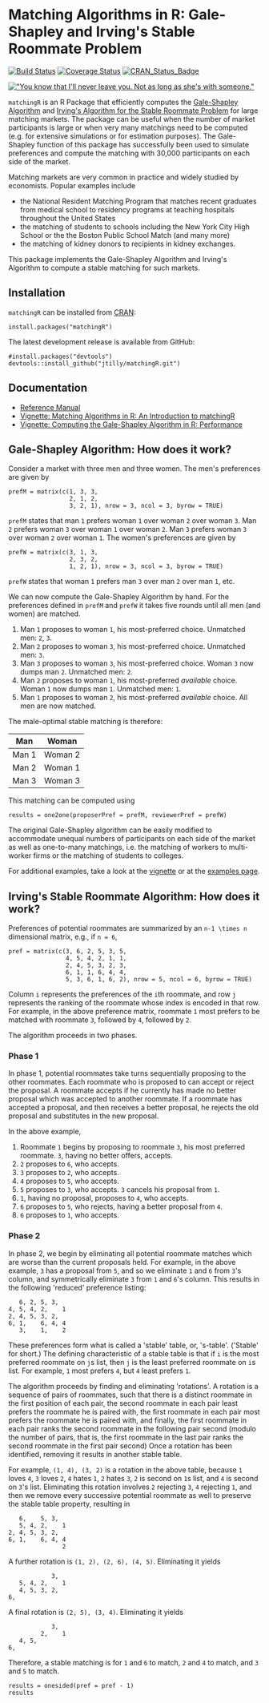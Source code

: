 Matching Algorithms in R: Gale-Shapley and Irving's Stable Roommate Problem
===============
[![Build Status](https://travis-ci.org/jtilly/matchingR.png)](https://travis-ci.org/jtilly/matchingR) 
[![Coverage Status](https://coveralls.io/repos/jtilly/matchingR/badge.svg?branch=master)](https://coveralls.io/r/jtilly/matchingR?branch=master)
[![CRAN_Status_Badge](http://www.r-pkg.org/badges/version/matchingR)](http://cran.r-project.org/web/packages/matchingR)


[!["You know that I'll never leave you. Not as long as she's with someone."](http://imgs.xkcd.com/comics/all_the_girls.png)](http://xkcd.com/770/ "You know that I'll never leave you. Not as long as she's with someone.")


`matchingR` is an R Package that efficiently computes the [Gale-Shapley Algorithm](http://en.wikipedia.org/wiki/Stable_marriage_problem) and [Irving's Algorithm for the Stable Roommate Problem](https://en.wikipedia.org/wiki/Stable_roommates_problem) for large matching markets. The package can be useful when the number of market participants is large or when very many matchings need to be computed (e.g. for extensive simulations or for estimation purposes). The Gale-Shapley function of this package has successfully been used to simulate preferences and compute the matching with 30,000 participants on each side of the market.

Matching markets are very common in practice and widely studied by economists. Popular examples include
* the National Resident Matching Program that matches recent graduates from medical school to residency programs at teaching hospitals throughout the United States
* the matching of students to schools including the New York City High School or the the Boston Public School Match (and many more)
* the matching of kidney donors to recipients in kidney exchanges.

This package implements the Gale-Shapley Algorithm and Irving's Algorithm to compute a stable matching for such markets.

Installation
------------

`matchingR` can be installed from [CRAN](http://cran.r-project.org/web/packages/matchingR/):
```{r}
install.packages("matchingR")
```
The latest development release is available from GitHub:
```{r}
#install.packages("devtools")
devtools::install_github("jtilly/matchingR.git")
```

## Documentation
* [Reference Manual](http://jtilly.io/matchingR/matchingR-documentation.pdf "Computing Stable Matchings in R: Reference Manual for matchingR")
* [Vignette: Matching Algorithms in R: An Introduction to matchingR](http://jtilly.io/matchingR/matchingR-intro.pdf "Matching Algorithms in R: An Introduction to matchingR")
* [Vignette: Computing the Gale-Shapley Algorithm in R: Performance](http://jtilly.io/matchingR/matchingR-performance-galeshapley.pdf "Computing the Gale-Shapley Algorithm in R: Performance")

## Gale-Shapley Algorithm: How does it work?
Consider a market with three men and three women. The men's preferences are given by
```{r}
prefM = matrix(c(1, 3, 3,
                 2, 1, 2,
                 3, 2, 1), nrow = 3, ncol = 3, byrow = TRUE)
```
`prefM` states that man `1` prefers woman `1` over woman `2` over woman `3`. Man `2` prefers woman `3` over woman `1` over woman `2`. Man `3` prefers woman `3` over woman `2` over woman `1`. The women's preferences are given by
```{r}
prefW = matrix(c(3, 1, 3,
                 2, 3, 2,
                 1, 2, 1), nrow = 3, ncol = 3, byrow = TRUE)
```
`prefW` states that woman `1` prefers man `3` over man `2` over man `1`, etc. 

We can now compute the Gale-Shapley Algorithm by hand. For the preferences defined in `prefM` and `prefW` it takes five rounds until all men (and women) are matched. 

1. Man `1` proposes to woman `1`, his most-preferred choice. 
    Unmatched men: `2`, `3`.
2. Man `2` proposes to woman `3`, his most-preferred choice. 
    Unmatched men: `3`.
3. Man `3` proposes to woman `3`, his most-preferred choice. 
    Woman `3` now dumps man `2`. 
    Unmatched men: `2`.
4. Man `2` proposes to woman `1`, his most-preferred *available* choice.  
    Woman `1` now dumps man `1`. 
    Unmatched men: `1`.
5. Man `1` proposes to woman `2`, his most-preferred *available* choice. 
    All men are now matched.

The male-optimal stable matching is therefore:

|   Man  |  Woman   |
|--------|----------|
|  Man 1 |  Woman 2 |
|  Man 2 |  Woman 1 |
|  Man 3 |  Woman 3 |

This matching can be computed using
```{r}
results = one2one(proposerPref = prefM, reviewerPref = prefW)
```
The original Gale-Shapley algorithm can be easily modified to accommodate unequal numbers of participants on each side of the market as well as one-to-many matchings, i.e. the matching of workers to multi-worker firms or the matching of students to colleges.

For additional examples, take a look at the [vignette](http://jtilly.io/matchingR/matchingR-intro.html) or at the [examples page](EXAMPLES.md).

## Irving's Stable Roommate Algorithm: How does it work?

Preferences of potential roommates are summarized by an `n-1 \times n` dimensional matrix, e.g., if `n = 6`, 
```{r}
pref = matrix(c(3, 6, 2, 5, 3, 5,
                4, 5, 4, 2, 1, 1,
                2, 4, 5, 3, 2, 3,
                6, 1, 1, 6, 4, 4,
                5, 3, 6, 1, 6, 2), nrow = 5, ncol = 6, byrow = TRUE)
```
Column `i` represents the preferences of the `i`th roommate, and row `j` represents the ranking of the roommate whose index is encoded in that row. For example, in the above preference matrix, roommate `1` most prefers to be matched with roommate `3`, followed by `4`, followed by `2`.

The algorithm proceeds in two phases.

### Phase 1

In phase 1, potential roommates take turns sequentially proposing to the other roommates. Each roommate who is proposed to can accept or reject the proposal. A roommate accepts if he currently has made no better proposal which was accepted to another roommate. If a roommate has accepted a proposal, and then receives a better proposal, he rejects the old proposal and substitutes in the new proposal. 

In the above example, 

1. Roommate `1` begins by proposing to roommate `3`, his most preferred roommate. `3`, having no better offers, accepts.
2. `2` proposes to `6`, who accepts.
3. `3` proposes to `2`, who accepts.
4. `4` proposes to `5`, who accepts.
5. `5` proposes to `3`, who accepts. `3` cancels his proposal from `1`.
6. `1`, having no proposal, proposes to `4`, who accepts.
7. `6` proposes to `5`, who rejects, having a better proposal from `4`.
8. `6` proposes to `1`, who accepts.

### Phase 2

In phase 2, we begin by eliminating all potential roommate matches which are worse than the current proposals held. For example, in the above example, `3` has a proposal from `5`, and so we eliminate `1` and `6` from `3`'s column, and symmetrically eliminate `3` from `1` and `6`'s column. This results in the following 'reduced' preference listing:
```
   6, 2, 5, 3,  
4, 5, 4, 2,    1
2, 4, 5, 3, 2,  
6, 1,    6, 4, 4
   3,    1,    2
```
These preferences form what is called a 'stable' table, or, 's-table'. ('Stable' for short.) The defining characteristic of a stable table is that if `i` is the most preferred roommate on `j`s list, then `j` is the least preferred roommate on `i`s list. For example, `1` most prefers `4`, but `4` least prefers `1`. 

The algorithm proceeds by finding and eliminating 'rotations'. A rotation is a sequence of pairs of roommates, such that there is a distinct roommate in the first position of each pair, the second roommate in each pair least prefers the roommate he is paired with, the first roommate in each pair most prefers the roommate he is paired with, and finally, the first roommate in each pair ranks the second roommate in the following pair second (modulo the number of pairs, that is, the first roommate in the last pair ranks the second roommate in the first pair second) Once a rotation has been identified, removing it results in another stable table.

For example, `(1, 4), (3, 2)` is a rotation in the above table, because `1` loves `4`, `3` loves `2`, `4` hates `1`, `2` hates `3`, `2` is second on `1`s list, and `4` is second on `3`'s list. Eliminating this rotation involves `2` rejecting `3`, `4` rejecting `1`, and then we remove every successive potential roommate as well to preserve the stable table property, resulting in
```
   6,    5, 3,  
   5, 4, 2,    1
2, 4, 5, 3, 2,  
6, 1,    6, 4, 4
               2
```
A further rotation is `(1, 2), (2, 6), (4, 5)`. Eliminating it yields
```
            3,  
   5, 4, 2,    1
   4, 5, 3, 2,  
6,              
```
A final rotation is `(2, 5), (3, 4)`. Eliminating it yields
```
            3,  
         2,    1
   4, 5,        
6,              

```
Therefore, a stable matching is for `1` and `6` to match, `2` and `4` to match, and `3` and `5` to match. 
```{r}
results = onesided(pref = pref - 1)
results
```
